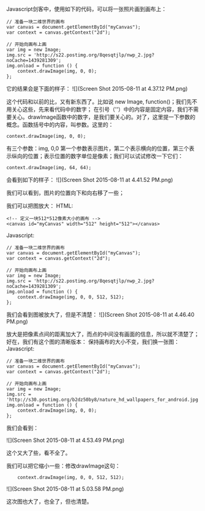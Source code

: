 Javascript剑客中，使用如下的代码，可以将一张照片画到画布上：
```
// 准备一块二维世界的画布
var canvas = document.getElementById("myCanvas");
var context = canvas.getContext("2d");

// 开始向画布上画
var img = new Image;
img.src = 'http://s22.postimg.org/8qesqtjlp/nwp_2.jpg?noCache=1439281309';
img.onload = function () {
    context.drawImage(img, 0, 0); 
};
```

它的结果会是下面的样子：
![](Screen Shot 2015-08-11 at 4.37.12 PM.png)


这个代码和以前的比，又有新东西了。比如说 new Image, function()；我们先不用关心这些，先来看代码中的数字；
在引号（''）中的内容是固定内容，我们不需要关心。drawImage函数中的数字，是我们要关心的。对了，这里提一下参数的概念。函数括号中的内容，叫参数。这里的：
```
context.drawImage(img, 0, 0); 
```
有三个参数：img, 0,0
第一个参数表示图片，第二个表示横向的位置，第三个表示纵向的位置；表示位置的数字单位是像素；我们可以试试修改一下它们：

```
context.drawImage(img, 64, 64); 
```
会看到如下的样子：
![](Screen Shot 2015-08-11 at 4.41.52 PM.png)

我们可以看到，图片的位置向下和向右移了一些；


我们可以把图放大：
HTML:
```
<!-- 定义一块512*512像素大小的画布 -->
<canvas id="myCanvas" width="512" height="512"></canvas>
```
Javascript:

```
// 准备一块二维世界的画布
var canvas = document.getElementById("myCanvas");
var context = canvas.getContext("2d");

// 开始向画布上画
var img = new Image;
img.src = 'http://s22.postimg.org/8qesqtjlp/nwp_2.jpg?noCache=1439281309';
img.onload = function () {
    context.drawImage(img, 0, 0, 512, 512);
};
```
我们会看到图被放大了，但是不清楚：
![](Screen Shot 2015-08-11 at 4.46.40 PM.png)


放大是把像素点间的距离加大了，而点的中间没有画面的信息，所以就不清楚了；好在，我们有这个图的清晰版本：
保持画布的大小不变，我们换一张图：
Javascript:
```
// 准备一块二维世界的画布
var canvas = document.getElementById("myCanvas");
var context = canvas.getContext("2d");

// 开始向画布上画
var img = new Image;
img.src = 'http://s30.postimg.org/b2dz50by8/nature_hd_wallpapers_for_android.jpg';
img.onload = function () {
    context.drawImage(img, 0, 0);
};
```

我们会看到：

![](Screen Shot 2015-08-11 at 4.53.49 PM.png)

这个又大了些，看不全了。

我们可以把它缩小一些：修改drawImage这句：
```
    context.drawImage(img, 0, 0, 512, 512);
```
![](Screen Shot 2015-08-11 at 5.03.58 PM.png)

这次图也大了，也全了，但也清楚。



